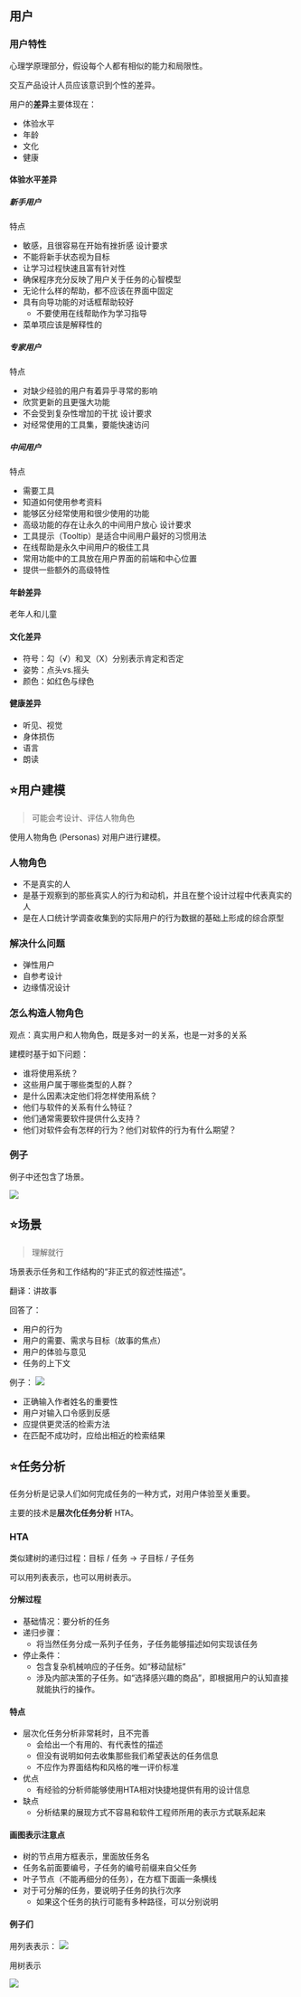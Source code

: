 ## 用户
### 用户特性
心理学原理部分，假设每个人都有相似的能力和局限性。

交互产品设计人员应该意识到个性的差异。

用户的**差异**主要体现在：
- 体验水平
- 年龄
- 文化
- 健康

#### 体验水平差异

##### 新手用户
特点
- 敏感，且很容易在开始有挫折感
设计要求
- 不能将新手状态视为目标
- 让学习过程快速且富有针对性
- 确保程序充分反映了用户关于任务的心智模型
- 无论什么样的帮助，都不应该在界面中固定
- 具有向导功能的对话框帮助较好
	- 不要使用在线帮助作为学习指导
- 菜单项应该是解释性的

##### 专家用户
特点
- 对缺少经验的用户有着异乎寻常的影响
- 欣赏更新的且更强大功能
- 不会受到复杂性增加的干扰
设计要求
- 对经常使用的工具集，要能快速访问

##### 中间用户
特点
- 需要工具
- 知道如何使用参考资料
- 能够区分经常使用和很少使用的功能
- 高级功能的存在让永久的中间用户放心
设计要求
- 工具提示（Tooltip）是适合中间用户最好的习惯用法
- 在线帮助是永久中间用户的极佳工具
- 常用功能中的工具放在用户界面的前端和中心位置
- 提供一些额外的高级特性

#### 年龄差异

老年人和儿童

#### 文化差异

- 符号：勾（√）和叉（X）分别表示肯定和否定
- 姿势：点头vs.摇头
- 颜色：如红色与绿色

#### 健康差异

- 听见、视觉
- 身体损伤
- 语言
- 朗读

## ⭐用户建模

> 可能会考设计、评估人物角色

使用人物角色 (Personas) 对用户进行建模。

### 人物角色

- 不是真实的人
- 是基于观察到的那些真实人的行为和动机，并且在整个设计过程中代表真实的人
- 是在人口统计学调查收集到的实际用户的行为数据的基础上形成的综合原型

### 解决什么问题

- 弹性用户
- 自参考设计
- 边缘情况设计

### 怎么构造人物角色

观点：真实用户和人物角色，既是多对一的关系，也是一对多的关系

建模时基于如下问题：
- 谁将使用系统？
- 这些用户属于哪些类型的人群？
- 是什么因素决定他们将怎样使用系统？
- 他们与软件的关系有什么特征？
- 他们通常需要软件提供什么支持？
- 他们对软件会有怎样的行为？他们对软件的行为有什么期望？

### 例子

例子中还包含了场景。

![](https://runzblog.oss-cn-hangzhou.aliyuncs.com/postimg/202501011101064.png)


## ⭐场景

> 理解就行

场景表示任务和工作结构的“非正式的叙述性描述”。

翻译：讲故事

回答了：
- 用户的行为
- 用户的需要、需求与目标（故事的焦点）
- 用户的体验与意见
- 任务的上下文

例子：
![](https://runzblog.oss-cn-hangzhou.aliyuncs.com/postimg/202501011105351.png)
- 正确输入作者姓名的重要性
- 用户对输入口令感到反感
- 应提供更灵活的检索方法
- 在匹配不成功时，应给出相近的检索结果

## ⭐任务分析

任务分析是记录人们如何完成任务的一种方式，对用户体验至关重要。

主要的技术是**层次化任务分析** HTA。

### HTA

类似建树的递归过程：目标 / 任务 -> 子目标 / 子任务

可以用列表表示，也可以用树表示。

#### 分解过程
- 基础情况：要分析的任务
- 递归步骤：
	- 将当然任务分成一系列子任务，子任务能够描述如何实现该任务
- 停止条件：
	- 包含复杂机械响应的子任务。如“移动鼠标”
	- 涉及内部决策的子任务。如“选择感兴趣的商品”，即根据用户的认知直接就能执行的操作。

#### 特点

- 层次化任务分析非常耗时，且不完善
	- 会给出一个有用的、有代表性的描述
	- 但没有说明如何去收集那些我们希望表达的任务信息
	- 不应作为界面结构和风格的唯一评价标准
- 优点
	- 有经验的分析师能够使用HTA相对快捷地提供有用的设计信息
- 缺点
	- 分析结果的展现方式不容易和软件工程师所用的表示方式联系起来

#### 画图表示注意点

- 树的节点用方框表示，里面放任务名
- 任务名前面要编号，子任务的编号前缀来自父任务
- 叶子节点（不能再细分的任务），在方框下面画一条横线
- 对于可分解的任务，要说明子任务的执行次序
	- 如果这个任务的执行可能有多种路径，可以分别说明

#### 例子们

用列表表示：
![](https://runzblog.oss-cn-hangzhou.aliyuncs.com/postimg/202501011135979.png)

用树表示

![](https://runzblog.oss-cn-hangzhou.aliyuncs.com/postimg/202501011136646.png)